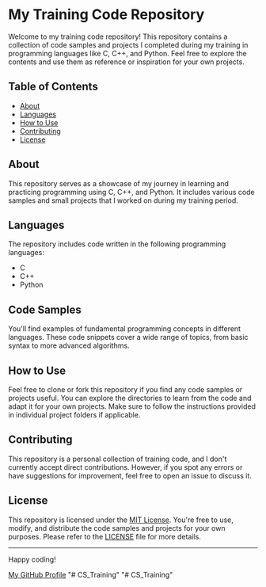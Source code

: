 # My Training Code Repository

Welcome to my training code repository! This repository contains a collection of code samples and projects I completed during my training in programming languages like C, C++, and Python. Feel free to explore the contents and use them as reference or inspiration for your own projects.

## Table of Contents

- [About](#about)
- [Languages](#languages)
- [How to Use](#how-to-use)
- [Contributing](#contributing)
- [License](#license)

## About

This repository serves as a showcase of my journey in learning and practicing programming using C, C++, and Python. It includes various code samples and small projects that I worked on during my training period.

## Languages

The repository includes code written in the following programming languages:
- C
- C++
- Python

## Code Samples

You'll find examples of fundamental programming concepts in different languages. These code snippets cover a wide range of topics, from basic syntax to more advanced algorithms.

## How to Use

Feel free to clone or fork this repository if you find any code samples or projects useful. You can explore the directories to learn from the code and adapt it for your own projects. Make sure to follow the instructions provided in individual project folders if applicable.

## Contributing

This repository is a personal collection of training code, and I don't currently accept direct contributions. However, if you spot any errors or have suggestions for improvement, feel free to open an issue to discuss it.

## License

This repository is licensed under the [MIT License](LICENSE). You're free to use, modify, and distribute the code samples and projects for your own purposes. Please refer to the [LICENSE](LICENSE) file for more details.

---

Happy coding!

[My GitHub Profile](https://github.com/justkevins)
"# CS_Training" 
"# CS_Training" 
